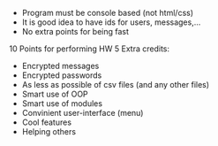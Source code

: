 - Program must be console based (not html/css)
- It is good idea to have ids for users, messages,...
- No extra points for being fast


10 Points for performing HW 5
Extra credits:
- Encrypted messages
- Encrypted passwords
- As less as possible of csv files (and any other files)
- Smart use of OOP
- Smart use of modules
- Convinient user-interface (menu)
- Cool features
- Helping others
